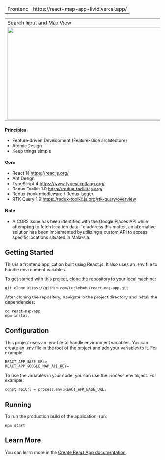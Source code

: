 <table>
  <tr>
    <td>Frontend</td>
    <td>https://react-map-app-livid.vercel.app/</td>
  </tr>
</table>

<table>
  <tr>
    <td>Search Input and Map View</td>
  </tr>
  <tr>
    <td>
      <img src="https://github.com/LuckyMadu/react-map-app/assets/19740478/91a40d62-62f3-49f2-ba49-49b51799b8b9" width=800 height=300>
    </td>
  </tr>
</table>

#### Principles

- Feature-driven Development (Feature-slice architecture)
- Atomic Design
- Keep things simple

#### Core

- React 18 <https://reactjs.org/>
- Ant Design
- TypeScript 4 <https://www.typescriptlang.org/>
- Redux Toolkit 1.9 <https://redux-toolkit.js.org/>
- Redux thunk middleware / Redux logger
- RTK Query 1.9 <https://redux-toolkit.js.org/rtk-query/overview>

#### Note
- A CORS issue has been identified with the Google Places API while attempting to fetch location data. To address this matter, an alternative solution has been implemented by utilizing a custom API to access specific locations situated in Malaysia.


## Getting Started

This is a frontend application built using React.js. It also uses an .env file to handle environment variables.

To get started with this project, clone the repository to your local machine:

```
git clone https://github.com/LuckyMadu/react-map-app.git
```

After cloning the repository, navigate to the project directory and install the dependencies:

```
cd react-map-app
npm install
```

## Configuration

This project uses an .env file to handle environment variables. You can create an .env file in the root of the project and add your variables to it. For example:

```
REACT_APP_BASE_URL=
REACT_APP_GOOGLE_MAP_API_KEY=
```

To use the variables in your code, you can use the process.env object. For example:

```
const apiUrl = process.env.REACT_APP_BASE_URL;
```

## Running

To run the production build of the application, run:

```
npm start
```

## Learn More

You can learn more in the [Create React App documentation](https://facebook.github.io/create-react-app/docs/getting-started).
